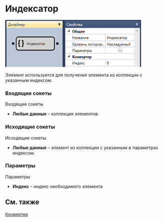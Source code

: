 # Индексатор

![Designer Indexer 00](../../../../../../images/designer_indexer_00.png)

Элемент используется для получения элемента из коллекции с указанным индексом. 

### Входящие сокеты

Входящие сокеты

- **Любые данные** – коллекция элементов.

### Исходящие сокеты

Исходящие сокеты

- **Любые данные** – элемент из коллекции с указанным в параметрах индексом.

### Параметры

Параметры

- **Индекс** – индекс необходимого элемента

## См. также

[Конвертер](converter.md)
